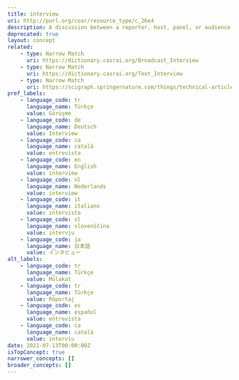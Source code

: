 ```yaml
---
title: interview
uri: http://purl.org/coar/resource_type/c_26e4
description: A discussion between a reporter, host, panel, or audience and a newsmaker, author, or celebrity, recorded (edited or unedited) in print, on film or video, as transcript or as a sound recording. (Adapted from ODLIS)
deprecated: true
layout: concept
related:
    - type: Narrow Match
      uri: https://dictionary.casrai.org/Broadcast_Interview
    - type: Narrow Match
      uri: https://dictionary.casrai.org/Text_Interview
    - type: Narrow Match
      uri: https://scigraph.springernature.com/things/technical-article-types/interview
pref_labels:
    - language_code: tr
      language_name: Türkçe
      value: Görüşme
    - language_code: de
      language_name: Deutsch
      value: Interview
    - language_code: ca
      language_name: català
      value: entrevista
    - language_code: en
      language_name: English
      value: interview
    - language_code: nl
      language_name: Nederlands
      value: interview
    - language_code: it
      language_name: italiano
      value: intervista
    - language_code: sl
      language_name: slovenščina
      value: intervju
    - language_code: ja
      language_name: 日本語
      value: インタビュー
alt_labels:
    - language_code: tr
      language_name: Türkçe
      value: Mülakat
    - language_code: tr
      language_name: Türkçe
      value: Röportaj
    - language_code: es
      language_name: español
      value: entrevista
    - language_code: ca
      language_name: català
      value: interviu
date: 2021-07-13T00:00:00Z
isTopConcept: true
narrower_concepts: []
broader_concepts: []
---
```


